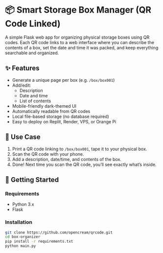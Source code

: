 # 📦 Smart Storage Box Manager (QR Code Linked)

A simple Flask web app for organizing physical storage boxes using QR codes. Each QR code links to a web interface where you can describe the contents of a box, set the date and time it was packed, and keep everything searchable and organized.

## ✨ Features

- Generate a unique page per box (e.g. `/box/box001`)
- Add/edit:
  - Description
  - Date and time
  - List of contents
- Mobile-friendly dark-themed UI
- Automatically readable from QR codes
- Local file-based storage (no database required)
- Easy to deploy on Replit, Render, VPS, or Orange Pi

## 📸 Use Case

1. Print a QR code linking to `/box/box001`, tape it to your physical box.
2. Scan the QR code with your phone.
3. Add a description, date/time, and contents of the box.
4. Done! Next time you scan the QR code, you’ll see exactly what’s inside.

## 🚀 Getting Started

### Requirements

- Python 3.x
- Flask

### Installation

```bash
git clone https://github.com/opencream/qrcode.git
cd box-organizer
pip install -r requirements.txt
python main.py
